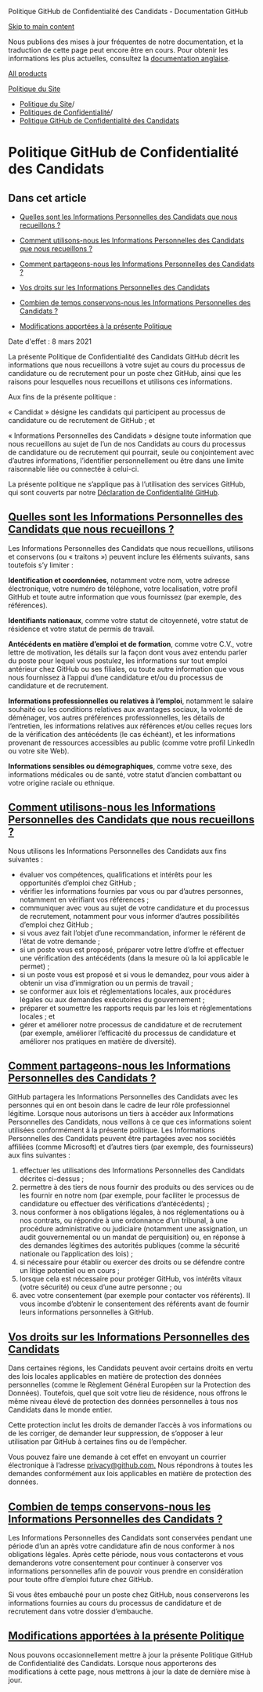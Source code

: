 Politique GitHub de Confidentialité des Candidats - Documentation GitHub

[Skip to main content](#main-content)

Nous publions des mises à jour fréquentes de notre documentation, et la traduction de cette page peut encore être en cours. Pour obtenir les informations les plus actuelles, consultez la [documentation anglaise](/en).

[All products](/fr)

[Politique du Site](/fr/site-policy)

* [Politique du Site](/fr/site-policy)/
* [Politiques de Confidentialité](/fr/site-policy/privacy-policies)/
* [Politique GitHub de Confidentialité des Candidats](/fr/site-policy/privacy-policies/github-candidate-privacy-policy)

Politique GitHub de Confidentialité des Candidats
==========

Dans cet article
----------

* [Quelles sont les Informations Personnelles des Candidats que nous recueillons ?](#what-candidate-personal-information-do-we-collect)

* [Comment utilisons-nous les Informations Personnelles des Candidats que nous recueillons ?](#how-do-we-use-the-candidate-personal-information-we-collect)

* [Comment partageons-nous les Informations Personnelles des Candidats ?](#how-do-we-share-your-candidate-personal-information)

* [Vos droits sur les Informations Personnelles des Candidats](#your-rights-to-your-candidate-personal-information)

* [Combien de temps conservons-nous les Informations Personnelles des Candidats ?](#how-long-do-we-retain-your-candidate-personal-information)

* [Modifications apportées à la présente Politique](#changes-to-this-policy)

Date d'effet : 8 mars 2021

La présente Politique de Confidentialité des Candidats GitHub décrit les informations que nous recueillons à votre sujet au cours du processus de candidature ou de recrutement pour un poste chez GitHub, ainsi que les raisons pour lesquelles nous recueillons et utilisons ces informations.

Aux fins de la présente politique :

« Candidat » désigne les candidats qui participent au processus de candidature ou de recrutement de GitHub ; et

« Informations Personnelles des Candidats » désigne toute information que nous recueillons au sujet de l’un de nos Candidats au cours du processus de candidature ou de recrutement qui pourrait, seule ou conjointement avec d’autres informations, l’identifier personnellement ou être dans une limite raisonnable liée ou connectée à celui-ci.

La présente politique ne s’applique pas à l’utilisation des services GitHub, qui sont couverts par notre [Déclaration de Confidentialité GitHub](/fr/site-policy/privacy-policies/github-privacy-statement).

[Quelles sont les Informations Personnelles des Candidats que nous recueillons ?](#what-candidate-personal-information-do-we-collect)
----------

Les Informations Personnelles des Candidats que nous recueillons, utilisons et conservons (ou « traitons ») peuvent inclure les éléments suivants, sans toutefois s’y limiter :

**Identification et coordonnées**, notamment votre nom, votre adresse électronique, votre numéro de téléphone, votre localisation, votre profil GitHub et toute autre information que vous fournissez (par exemple, des références).

**Identifiants nationaux**, comme votre statut de citoyenneté, votre statut de résidence et votre statut de permis de travail.

**Antécédents en matière d’emploi et de formation**, comme votre C.V., votre lettre de motivation, les détails sur la façon dont vous avez entendu parler du poste pour lequel vous postulez, les informations sur tout emploi antérieur chez GitHub ou ses filiales, ou toute autre information que vous nous fournissez à l’appui d’une candidature et/ou du processus de candidature et de recrutement.

**Informations professionnelles ou relatives à l’emploi**, notamment le salaire souhaité ou les conditions relatives aux avantages sociaux, la volonté de déménager, vos autres préférences professionnelles, les détails de l’entretien, les informations relatives aux références et/ou celles reçues lors de la vérification des antécédents (le cas échéant), et les informations provenant de ressources accessibles au public (comme votre profil LinkedIn ou votre site Web).

**Informations sensibles ou démographiques**, comme votre sexe, des informations médicales ou de santé, votre statut d’ancien combattant ou votre origine raciale ou ethnique.

[Comment utilisons-nous les Informations Personnelles des Candidats que nous recueillons ?](#how-do-we-use-the-candidate-personal-information-we-collect)
----------

Nous utilisons les Informations Personnelles des Candidats aux fins suivantes :

* évaluer vos compétences, qualifications et intérêts pour les opportunités d’emploi chez GitHub ;
* vérifier les informations fournies par vous ou par d’autres personnes, notamment en vérifiant vos références ;
* communiquer avec vous au sujet de votre candidature et du processus de recrutement, notamment pour vous informer d’autres possibilités d’emploi chez GitHub ;
* si vous avez fait l’objet d’une recommandation, informer le référent de l’état de votre demande ;
* si un poste vous est proposé, préparer votre lettre d’offre et effectuer une vérification des antécédents (dans la mesure où la loi applicable le permet) ;
* si un poste vous est proposé et si vous le demandez, pour vous aider à obtenir un visa d’immigration ou un permis de travail ;
* se conformer aux lois et réglementations locales, aux procédures légales ou aux demandes exécutoires du gouvernement ;
* préparer et soumettre les rapports requis par les lois et réglementations locales ; et
* gérer et améliorer notre processus de candidature et de recrutement (par exemple, améliorer l’efficacité du processus de candidature et améliorer nos pratiques en matière de diversité).

[Comment partageons-nous les Informations Personnelles des Candidats ?](#how-do-we-share-your-candidate-personal-information)
----------

GitHub partagera les Informations Personnelles des Candidats avec les personnes qui en ont besoin dans le cadre de leur rôle professionnel légitime. Lorsque nous autorisons un tiers à accéder aux Informations Personnelles des Candidats, nous veillons à ce que ces informations soient utilisées conformément à la présente politique. Les Informations Personnelles des Candidats peuvent être partagées avec nos sociétés affiliées (comme Microsoft) et d’autres tiers (par exemple, des fournisseurs) aux fins suivantes :

1. effectuer les utilisations des Informations Personnelles des Candidats décrites ci-dessus ;
2. permettre à des tiers de nous fournir des produits ou des services ou de les fournir en notre nom (par exemple, pour faciliter le processus de candidature ou effectuer des vérifications d’antécédents) ;
3. nous conformer à nos obligations légales, à nos réglementations ou à nos contrats, ou répondre à une ordonnance d’un tribunal, à une procédure administrative ou judiciaire (notamment une assignation, un audit gouvernemental ou un mandat de perquisition) ou, en réponse à des demandes légitimes des autorités publiques (comme la sécurité nationale ou l’application des lois) ;
4. si nécessaire pour établir ou exercer des droits ou se défendre contre un litige potentiel ou en cours ;
5. lorsque cela est nécessaire pour protéger GitHub, vos intérêts vitaux (votre sécurité) ou ceux d’une autre personne ; ou
6. avec votre consentement (par exemple pour contacter vos référents). Il vous incombe d’obtenir le consentement des référents avant de fournir leurs informations personnelles à GitHub.

[Vos droits sur les Informations Personnelles des Candidats](#your-rights-to-your-candidate-personal-information)
----------

Dans certaines régions, les Candidats peuvent avoir certains droits en vertu des lois locales applicables en matière de protection des données personnelles (comme le Règlement Général Européen sur la Protection des Données). Toutefois, quel que soit votre lieu de résidence, nous offrons le même niveau élevé de protection des données personnelles à tous nos Candidats dans le monde entier.

Cette protection inclut les droits de demander l’accès à vos informations ou de les corriger, de demander leur suppression, de s’opposer à leur utilisation par GitHub à certaines fins ou de l’empêcher.

Vous pouvez faire une demande à cet effet en envoyant un courrier électronique à l’adresse [privacy@github.com.](mailto:privacy@github.com.) Nous répondrons à toutes les demandes conformément aux lois applicables en matière de protection des données.

[Combien de temps conservons-nous les Informations Personnelles des Candidats ?](#how-long-do-we-retain-your-candidate-personal-information)
----------

Les Informations Personnelles des Candidats sont conservées pendant une période d’un an après votre candidature afin de nous conformer à nos obligations légales. Après cette période, nous vous contacterons et vous demanderons votre consentement pour continuer à conserver vos informations personnelles afin de pouvoir vous prendre en considération pour toute offre d’emploi future chez GitHub.

Si vous êtes embauché pour un poste chez GitHub, nous conserverons les informations fournies au cours du processus de candidature et de recrutement dans votre dossier d’embauche.

[Modifications apportées à la présente Politique](#changes-to-this-policy)
----------

Nous pouvons occasionnellement mettre à jour la présente Politique GitHub de Confidentialité des Candidats. Lorsque nous apporterons des modifications à cette page, nous mettrons à jour la date de dernière mise à jour.
